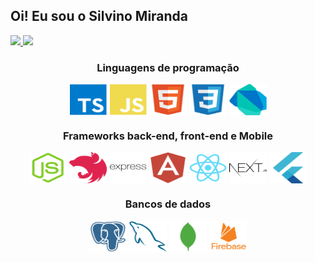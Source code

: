 ## Oi! Eu sou o Silvino Miranda

 <div>
  <a href="https://github.com/Silvinomo">
    <img height="180em" src="https://github-readme-stats.vercel.app/api/top-langs/?username=Silvinomo&layout=compact&langs_count=10"/>
  </a>

  <a href="https://github.com/Silvinomo">
    <img height="180em" src="https://github-readme-stats.vercel.app/api?username=Silvinomo&show_icons=true&include_all_commits=true&count_private=true"/>
  </a>
</div>
   <div align="center" style="display: inline_block">
      <h3>Linguagens de programação</h3>
      <div align="center">
        <img
          align="center"
          alt="Silvino"
          height="50"
          width="60"
          src="https://raw.githubusercontent.com/devicons/devicon/master/icons/typescript/typescript-plain.svg"
        />
        <img
          align="center"
          alt="Silvino-Js"
          height="50"
          width="60"
          src="https://raw.githubusercontent.com/devicons/devicon/master/icons/javascript/javascript-plain.svg"
        />
        <img
          align="center"
          alt="Silvino-HTML"
          height="50"
          width="60"
          src="https://raw.githubusercontent.com/devicons/devicon/master/icons/html5/html5-original.svg"
        />
        <img
          align="center"
          alt="Silvino-CSS"
          height="50"
          width="60"
          src="https://raw.githubusercontent.com/devicons/devicon/master/icons/css3/css3-original.svg"
        />
        <img
          align="center"
          alt="Silvino-Dart"
          height="50"
          width="60"
          src="https://raw.githubusercontent.com/devicons/devicon/master/icons/dart/dart-original.svg"
        />
      </div>
      <h3>Frameworks back-end, front-end e Mobile</h3>
      <div align="center">
        <img
          align="center"
          alt="Silvino"
          height="50"
          width="60"
          src="https://raw.githubusercontent.com/devicons/devicon/master/icons/nodejs/nodejs-plain.svg"
        />
        <img
          align="center"
          alt="Silvino"
          height="50"
          width="60"
          src="https://raw.githubusercontent.com/devicons/devicon/master/icons/nestjs/nestjs-plain.svg"
        />
        <img
          align="center"
          alt="Silvino"
          height="50"
          width="60"
          src="https://raw.githubusercontent.com/devicons/devicon/master/icons/express/express-original-wordmark.svg"
        />
        <img
          align="center"
          alt="Silvino"
          height="50"
          width="60"
          src="https://raw.githubusercontent.com/devicons/devicon/master/icons/angularjs/angularjs-plain.svg"
        />
        <img
          align="center"
          alt="Silvino-React"
          height="50"
          width="60"
          src="https://raw.githubusercontent.com/devicons/devicon/master/icons/react/react-original.svg"
        />
        <img
          align="center"
          alt="Silvino"
          height="50"
          width="60"
          src="https://raw.githubusercontent.com/devicons/devicon/master/icons/nextjs/nextjs-original-wordmark.svg"
        />
        <img
          align="center"
          alt="Silvino"
          height="50"
          width="60"
          src="https://raw.githubusercontent.com/devicons/devicon/master/icons/flutter/flutter-original.svg"
        />
      </div>
      <h3>Bancos de dados</h3>
      <div align="center">
        <img
          align="center"
          alt="Silvino"
          height="50"
          width="60"
          src="https://raw.githubusercontent.com/devicons/devicon/master/icons/postgresql/postgresql-plain.svg"
        />
        <img
          align="center"
          alt="Silvino"
          height="50"
          width="60"
          src="https://raw.githubusercontent.com/devicons/devicon/master/icons/mysql/mysql-plain.svg"
        />
        <img
          align="center"
          alt="Silvino"
          height="50"
          width="60"
          src="https://raw.githubusercontent.com/devicons/devicon/master/icons/mongodb/mongodb-plain.svg"
        />
        <img
          align="center"
          alt="Silvino"
          height="50"
          width="60"
          src="https://raw.githubusercontent.com/devicons/devicon/master/icons/firebase/firebase-plain-wordmark.svg"
        />
      </div>
    </div>
